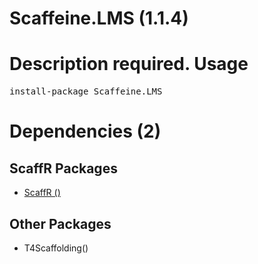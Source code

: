 ﻿Scaffeine.LMS (1.1.4)
======
Description required.
Usage
======
<pre>install-package Scaffeine.LMS</pre>
Dependencies (2)
=====

ScaffR Packages
------
* [ScaffR ()](https://github.com/wcpro/ScaffR/tree/master/src/ScaffR)

Other Packages
------
* T4Scaffolding()

